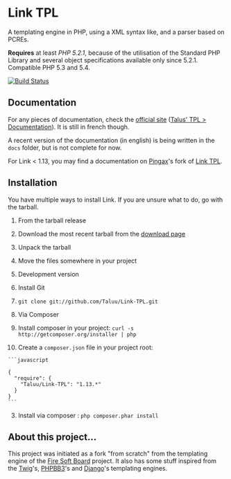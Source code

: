 Link TPL
==========
A templating engine in PHP, using a XML syntax like, and a parser based on PCREs.

**Requires** at least *PHP 5.2.1*, because of the utilisation of the Standard PHP
Library and several object specifications available only since 5.2.1. Compatible
PHP 5.3 and 5.4.

[![Build Status](https://secure.travis-ci.org/Taluu/Link-TPL.png?branch=master)](http://travis-ci.org/Taluu/Link-TPL)

Documentation
-------------
For any pieces of documentation, check the 
[official site](http://www.talus-works.net)
([Talus' TPL > Documentation](http://www.talus-works.net/forum-6-p1-rapports-de-bugs.html)).
It is still in french though.

A recent version of the documentation (in english) is being written in the `docs`
folder, but is not complete for now.

For Link < 1.13, you may find a documentation on 
[Pingax](http://github.com/Pingax)'s fork of 
[Link TPL](http://github.com/Pingax/Link-TPL/).

Installation
------------

You have multiple ways to install Link. If you are unsure what to do, go with
the tarball.

1. From the tarball release

  1. Download the most recent tarball from the [download page](https://github.com/Taluu/Link-TPL/tags)
  2. Unpack the tarball
  3. Move the files somewhere in your project

2. Development version

  1. Install Git
  2. `git clone git://github.com/Taluu/Link-TPL.git`

3. Via Composer

  1. Install composer in your project: `curl -s http://getcomposer.org/installer | php`
  2. Create a `composer.json` file in your project root:

    ```javascript

    {
      "require": {
        "Taluu/Link-TPL": "1.13.*"
      }
    }
    ```

  3. Install via composer : `php composer.phar install`

About this project...
---------------------
This project was initiated as a fork "from scratch" from the templating engine
of the [Fire Soft Board](http://www.fire-soft-board.com) project. It also has 
some stuff inspired from the [Twig](https://github.com/fabpot/Twig)'s, 
[PHPBB3](https://github.com/phpbb/phpbb3)'s and 
[Django](https://github.com/django/django)'s templating engines.
